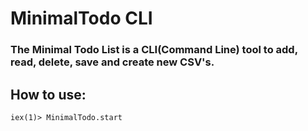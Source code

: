 # MinimalTodo CLI

### The Minimal Todo List is a CLI(Command Line) tool to add, read, delete, save and create new CSV's.

## How to use:

```
iex(1)> MinimalTodo.start
```
